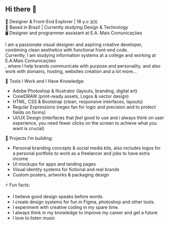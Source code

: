 ## Hi there 👋

🎨 Designer & Front-End Explorer | 18 y.o 🇧🇷  
📍 Based in Brazil | Currently studying Design & Technology  
🖥️ Designer and programmer assistant at E.A. Mais Comunicações  


I am a passionate visual designer and aspiring creative developer, combining clean aesthetics with functional front-end code.<br> Currently, I am studying information systems at a college and working at E.A.Mais Comunicações <br>, where I help brands communicate with purpose and personality. and also work with domains, hosting, websites creation and a lot more...

💼 Tools I Work and I Have Knowledge:
- Adobe Photoshop & Illustrator (layouts, branding, digital art)
- CorelDRAW (print-ready assets, Logos & vector design)
- HTML, CSS & Bootstrap (clean, responsive interfaces, layouts)
- Regular Expressions (regex fan for logic and precision and to protect fields on forms)
- UI/UX Design (interfaces that *feel* good to use and i always think on user experience, you need fewer clicks on the screen to achieve what you want is crucial)

📁 Projects I’m building:
- Personal branding concepts & social media kits, also includes logos for a personal portfolio to work as a freelancer and jobs to have extra income 
- UI mockups for apps and landing pages  
- Visual identity systems for fictional and real brands  
- Custom posters, artworks & packaging design  

⚡ Fun facts:
- I believe good design speaks before words.
- I create design systems for fun in Figma, photoshop and other tools.
- I experiment with creative coding in my spare time.
- I always think in my knowledge to improve my career and get a future
- I love to listen music

<!--
**dossantosrafa/dossantosrafa** is a ✨ _special_ ✨ repository because its `README.md` (this file) appears on your GitHub profile.

Here are some ideas to gets you started:
-modificação pelo vs code
-modificação pelo navegador
- 🔭 I’m currently working on ...
- 🌱 I’m currently learning ...
- 👯 I’m looking to collaborate on ...
- 🤔 I’m looking for help with ...
- 💬 Ask me about ...
- 📫 How to reach me: ...
- 😄 Pronouns: ...
- ⚡ Fun fact: ...
-->
